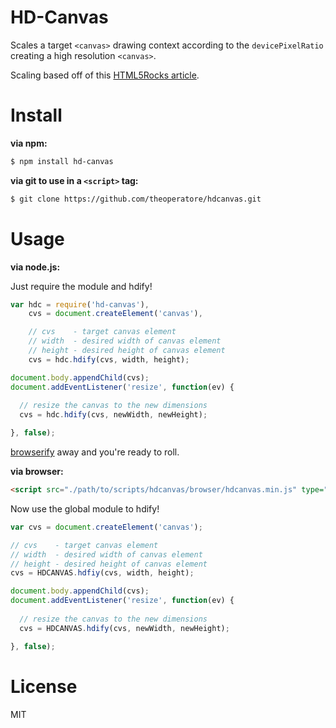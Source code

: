 HD-Canvas
=========

Scales a target `<canvas>` drawing context according to the `devicePixelRatio` creating a high resolution `<canvas>`.

Scaling based off of this [HTML5Rocks article](http://www.html5rocks.com/en/tutorials/canvas/hidpi/).

Install
=======

**via npm:**

```bash
$ npm install hd-canvas
```

**via git to use in a `<script>` tag:**

```bash
$ git clone https://github.com/theoperatore/hdcanvas.git
```

Usage
=====

**via node.js:**

Just require the module and hdify!

```javascript
var hdc = require('hd-canvas'),
    cvs = document.createElement('canvas'),

    // cvs    - target canvas element
    // width  - desired width of canvas element
    // height - desired height of canvas element
    cvs = hdc.hdify(cvs, width, height);

document.body.appendChild(cvs);
document.addEventListener('resize', function(ev) {
  
  // resize the canvas to the new dimensions
  cvs = hdc.hdify(cvs, newWidth, newHeight);

}, false);
```

[browserify](http://browserify.org/) away and you're ready to roll.

**via browser:**

```html
<script src="./path/to/scripts/hdcanvas/browser/hdcanvas.min.js" type="text/javascript"></script>
```

Now use the global module to hdify!

```javascript
var cvs = document.createElement('canvas');

// cvs    - target canvas element
// width  - desired width of canvas element
// height - desired height of canvas element
cvs = HDCANVAS.hdfiy(cvs, width, height);

document.body.appendChild(cvs);
document.addEventListener('resize', function(ev) {
  
  // resize the canvas to the new dimensions
  cvs = HDCANVAS.hdify(cvs, newWidth, newHeight);

}, false);
```
License
=======

MIT
